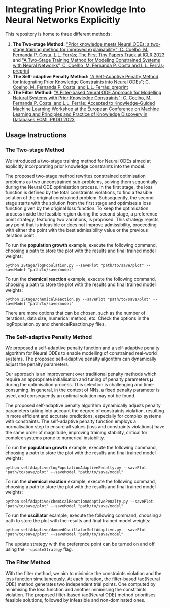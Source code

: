 # Integrating Prior Knowledge Into Neural Networks Explicitly

This repository is home to three different methods:
1. **The Two-stage Method:** ["Prior knowledge meets Neural ODEs: a two-stage training method for improved explainability"; C. Coelho, M. Fernanda P. Costa, L.L. Ferrás; The First Tiny Papers Track at ICLR 2023](https://openreview.net/forum?id=p7sHcNt_tqo&referrer=%5Bthe%20profile%20of%20C.%20Coelho%5D(%2Fprofile%3Fid%3D~C._Coelho2)) and ["A Two-Stage Training Method for Modeling Constrained Systems with Neural Networks", C. Coelho, M. Fernanda P. Costa and L.L. Ferrás; preprint](https://arxiv.org/abs/2403.02730)
2. **The Self-adaptive Penalty Method:** ["A Self-Adaptive Penalty Method for Integrating Prior Knowledge Constraints into Neural ODEs"; C. Coelho, M. Fernanda P. Costa, and L.L. Ferrás; preprint](https://arxiv.org/abs/2307.14940) 
3. **The Filter Method:** ["A Filter-based Neural ODE Approach for Modelling Natural Systems with Prior Knowledge Constraints"; C. Coelho, M. Fernanda P. Costa, and L.L. Ferrás; Accepted to Knowledge-Guided Machine Learning Workshop at the European Conference on Machine Learning and Principles and Practice of Knowledge Discovery in Databases ECML PKDD 2023]()


## Usage Instructions

### **The Two-stage Method**


We introduced a two-stage training method for Neural ODEs aimed at explicitly incorporating prior knowledge constraints into the model.

The proposed two-stage method rewrites constrained optimisation problems as two unconstrained sub-problems, solving them sequentially during the Neural ODE optimisation process. In the first stage, the loss function is defined by the total constraints violations, to find a feasible solution of the original constrained problem. Subsequently, the second stage starts with the solution from the first stage and optimises a loss function given by the original loss function. To keep the optimisation process inside the feasible region during the second stage, a preference point strategy, featuring two variations, is proposed. This strategy rejects any point that is infeasible or does not improve admissibility, proceeding with either the point with the best admissibility value or the previous iteration point.

To run the **population growth** example, execute the following command, choosing a path to store the plot with the results and final trained model weights:

```
python 2Stage/logPopulation.py --savePlot "path/to/save/plot" --saveModel "path/to/save/model"
```

To run the **chemical reaction** example, execute the following command, choosing a path to store the plot with the results and final trained model weights:

```
python 2Stage/chemicalReaction.py --savePlot "path/to/save/plot" --saveModel "path/to/save/model"
```

There are more options that can be chosen, such as the number of iterations, data size, numerical method, etc. Check the options in the logPopulation.py and chemicalReaction.py files.

### **The Self-adaptive Penalty Method**


We proposed a self-adaptive penalty function and a self-adaptive penalty algorithm for Neural ODEs to enable modelling of constrained real-world systems. The proposed self-adaptive penalty algorithm can dynamically adjust the penalty parameters.

 Our approach is an improvement over traditional penalty methods which require an appropriate initialisation and tuning of penalty parameters $\boldsymbol{\mu}$ during the optimisation process. This selection is challenging and time-consuming. In general, in the context of NNs, a fixed penalty parameter is used, and consequently an optimal solution may not be found.
 
 The proposed self-adaptive penalty algorithm dynamically adjusts penalty parameters taking into account the degree of constraints violation, resulting in more efficient and accurate predictions, especially for complex systems with constraints. The self-adaptive penalty function employs a normalisation step to ensure all values (loss and constraints violations) have the same order of magnitude, improving training stability, critical for complex systems prone to numerical instability.

To run the **population growth** example, execute the following command, choosing a path to store the plot with the results and final trained model weights:

```
python selfAdaptive/logPopulationAdaptivePenalty.py --savePlot "path/to/save/plot" --saveModel "path/to/save/model"
```

To run the **chemical reaction** example, execute the following command, choosing a path to store the plot with the results and final trained model weights:

```
python selfAdaptive/chemicalReactionAdaptivePenalty.py --savePlot "path/to/save/plot" --saveModel "path/to/save/model"
```
To run the **oscillator** example, execute the following command, choosing a path to store the plot with the results and final trained model weights:

```
python selfAdaptive/dampedOscillatorSelfAdaptive.py --savePlot "path/to/save/plot" --saveModel "path/to/save/model"
```

The update strategy with the preference point can be turned on and off using the ```--updateStrategy``` flag.

### **The Filter Method**

With the filter method, we aim to minimise the constraints violation and the loss function simultaneously. At each iteration, the filter-based \ac{Neural ODE} method generates two independent trial points. One computed by minimising the loss function and another minimising the constraints violation. The proposed filter-based \ac{Neural ODE} method prioritises feasible solutions, followed by infeasible and non-dominated ones.

